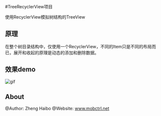 #TreeRecyclerView项目
 
使用RecyclerView模拟树结构的TreeView

## 原理
在整个树目录结构中，仅使用一个RecyclerView，不同的Item只是不同的布局而已，展开和收起的原理是动态的添加和删除数据。
## 效果demo

![gif](https://github.com/nuptboyzhb/TreeRecyclerView/blob/master/demo/demo.gif)


## About
@Author: Zheng Haibo
@Website: www.mobctrl.net

